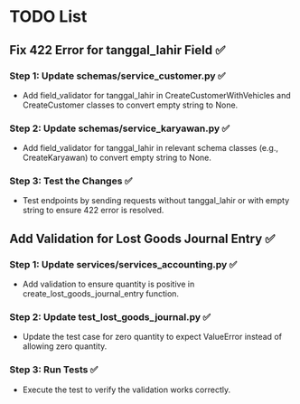 # TODO List

## Fix 422 Error for tanggal_lahir Field ✅

### Step 1: Update schemas/service_customer.py ✅
- Add field_validator for tanggal_lahir in CreateCustomerWithVehicles and CreateCustomer classes to convert empty string to None.

### Step 2: Update schemas/service_karyawan.py ✅
- Add field_validator for tanggal_lahir in relevant schema classes (e.g., CreateKaryawan) to convert empty string to None.

### Step 3: Test the Changes ✅
- Test endpoints by sending requests without tanggal_lahir or with empty string to ensure 422 error is resolved.

## Add Validation for Lost Goods Journal Entry ✅

### Step 1: Update services/services_accounting.py ✅
- Add validation to ensure quantity is positive in create_lost_goods_journal_entry function.

### Step 2: Update test_lost_goods_journal.py ✅
- Update the test case for zero quantity to expect ValueError instead of allowing zero quantity.

### Step 3: Run Tests ✅
- Execute the test to verify the validation works correctly.
